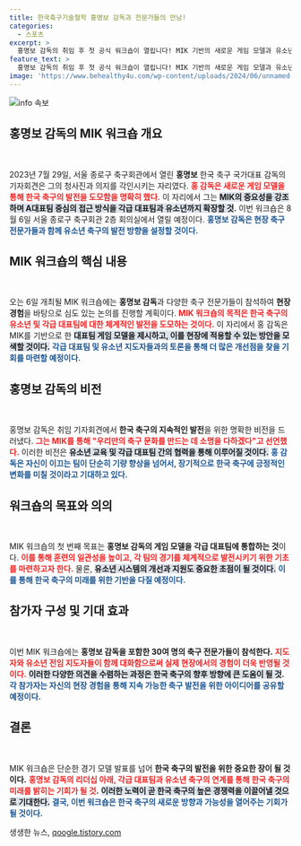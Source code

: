 ```yaml
---
title: 한국축구기술철학 홍명보 감독과 전문가들의 만남!
categories:
  - 스포츠
excerpt: >
  홍명보 감독의 취임 후 첫 공식 워크숍이 열립니다! MIK 기반의 새로운 게임 모델과 유소년 축구의 미래를 논의하는 자리에서 한국 축구의 혁신이 시작될까요? 클릭해 확인하세요!
feature_text: >
  홍명보 감독의 취임 후 첫 공식 워크숍이 열립니다! MIK 기반의 새로운 게임 모델과 유소년 축구의 미래를 논의하는 자리에서 한국 축구의 혁신이 시작될까요? 클릭해 확인하세요!
image: 'https://www.behealthy4u.com/wp-content/uploads/2024/06/unnamed-file.png'
---
```


<p><img src="https://www.behealthy4u.com/wp-content/uploads/2024/06/unnamed-file.png" alt="info 속보" /></p>

<h2 data-ke-size="size26">홍명보 감독의 MIK 워크숍 개요</h2>

<p data-ke-size="size16">&nbsp;</p>

<p>2023년 7월 29일, 서울 종로구 축구회관에서 열린 <b>홍명보</b> 한국 축구 국가대표 감독의 기자회견은 그의 청사진과 의지를 각인시키는 자리였다. <b><span style="color: #ee2323;">홍 감독은 새로운 게임 모델을 통해 한국 축구의 발전을 도모함을 명확히 했다.</span></b> 이 자리에서 그는 <b><span style="background-color: #21538527;">MIK의 중요성을 강조하며 A대표팀 중심의 접근 방식을 각급 대표팀과 유소년까지 확장할 것</span>.</b> 이번 워크숍은 8월 6일 서울 종로구 축구회관 2층 회의실에서 열릴 예정이다. <b><span style="color: #1a5490;">홍명보 감독은 현장 축구 전문가들과 함께 유소년 축구의 발전 방향을 설정할 것이다.</span></b> </p>

<h2 data-ke-size="size26">MIK 워크숍의 핵심 내용</h2>

<p data-ke-size="size16">&nbsp;</p>

<p>오는 6일 개최될 MIK 워크숍에는 <b>홍명보 감독</b>과 다양한 축구 전문가들이 참석하여 <b>현장 경험</b>을 바탕으로 심도 있는 논의를 진행할 계획이다. <b><span style="color: #ee2323;">MIK 워크숍의 목적은 한국 축구의 유소년 및 각급 대표팀에 대한 체계적인 발전을 도모하는 것이다.</span></b> 이 자리에서 홍 감독은 MIK를 기반으로 한 <b><span style="background-color: #21538527;">대표팀 게임 모델을 제시하고, 이를 현장에 적용할 수 있는 방안을 모색할 것이다.</span></b> <b><span style="color: #1a5490;">각급 대표팀 및 유소년 지도자들과의 토론을 통해 더 많은 개선점을 찾을 기회를 마련할 예정이다.</span></b></p>

<h2 data-ke-size="size26">홍명보 감독의 비전</h2>

<p data-ke-size="size16">&nbsp;</p>

<p>홍명보 감독은 취임 기자회견에서 <b>한국 축구의 지속적인 발전</b>을 위한 명확한 비전을 드러냈다. <b><span style="color: #ee2323;">그는 MIK를 통해 "우리만의 축구 문화를 만드는 데 소명을 다하겠다"고 선언했다.</span></b> 이러한 비전은 <b><span style="background-color: #21538527;">유소년 교육 및 각급 대표팀 간의 협력을 통해 이루어질 것이다.</span></b> <b><span style="color: #1a5490;">홍 감독은 자신이 이끄는 팀이 단순히 기량 향상을 넘어서, 장기적으로 한국 축구에 긍정적인 변화를 미칠 것이라고 기대하고 있다.</span></b></p>

<h2 data-ke-size="size26">워크숍의 목표와 의의</h2>

<p data-ke-size="size16">&nbsp;</p>

<p>MIK 워크숍의 첫 번째 목표는 <b>홍명보 감독의 게임 모델을 각급 대표팀에 통합하는 것</b>이다. <b><span style="color: #ee2323;">이를 통해 훈련의 일관성을 높이고, 각 팀의 경기를 체계적으로 발전시키기 위한 기초를 마련하고자 한다.</span></b> 물론, <b><span style="background-color: #21538527;">유소년 시스템의 개선과 지원도 중요한 초점이 될 것이다.</span></b> <b><span style="color: #1a5490;">이를 통해 한국 축구의 미래를 위한 기반을 다질 예정이다.</span></b></p>

<h2 data-ke-size="size26">참가자 구성 및 기대 효과</h2>

<p data-ke-size="size16">&nbsp;</p>

<p>이번 MIK 워크숍에는 <b>홍명보 감독을 포함한 30여 명의 축구 전문가들이 참석한다.</b> <b><span style="color: #ee2323;">지도자와 유소년 전임 지도자들이 함께 대화함으로써 실제 현장에서의 경험이 더욱 반영될 것이다.</span></b> <b><span style="background-color: #21538527;">이러한 다양한 의견을 수렴하는 과정은 한국 축구의 향후 방향에 큰 도움이 될 것</span>.</b> <b><span style="color: #1a5490;">각 참가자는 자신의 현장 경험을 통해 지속 가능한 축구 발전을 위한 아이디어를 공유할 예정이다.</span></b></p>

<h2 data-ke-size="size26">결론</h2>

<p data-ke-size="size16">&nbsp;</p>

<p>MIK 워크숍은 단순한 경기 모델 발표를 넘어 <b>한국 축구의 발전을 위한 중요한 장이 될 것이다.</b> <b><span style="color: #ee2323;">홍명보 감독의 리더십 아래, 각급 대표팀과 유소년 축구의 연계를 통해 한국 축구의 미래를 밝히는 기회가 될 것</span>.</b> <b><span style="background-color: #21538527;">이러한 노력이 곧 한국 축구의 높은 경쟁력을 이끌어낼 것으로 기대한다.</span></b> <b><span style="color: #1a5490;">결국, 이번 워크숍은 한국 축구의 새로운 방향과 가능성을 열어주는 기회가 될 것이다.</span></b></p>
생생한 뉴스, <a href="https://qoogle.tistory.com" rel="dofollow">qoogle.tistory.com</a>


